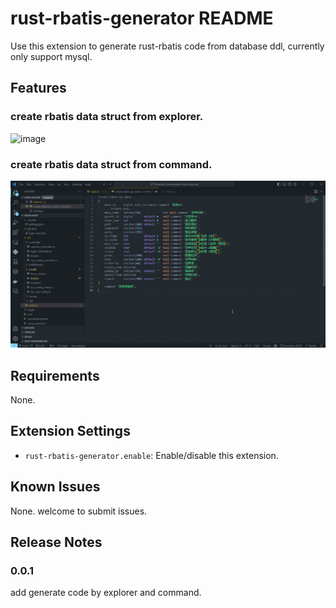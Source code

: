 # rust-rbatis-generator README

Use this extension to generate rust-rbatis code from database ddl, currently only support mysql.

## Features

### create rbatis data struct from explorer.

![image](images/generate_code_by_explorer.gif)


### create rbatis data struct from command.

![image](images/generate_code_by_command.gif)



## Requirements

None.

## Extension Settings

* `rust-rbatis-generator.enable`: Enable/disable this extension.

## Known Issues

None. welcome to submit issues.

## Release Notes

### 0.0.1
add generate code by explorer and command.